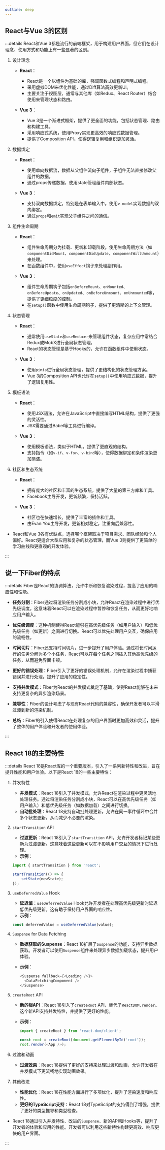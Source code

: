 ```yaml
---
outline: deep
---
```



## React与Vue 3的区别

:::details
React和Vue 3都是流行的前端框架，用于构建用户界面，但它们在设计理念、使用方式和功能上有一些显著的区别。

1. 设计理念
   - **React**：
     - React是一个以组件为基础的库，强调函数式编程和声明式编程。
     - 采用虚拟DOM来优化性能，通过Diff算法高效更新UI。
     - 主要关注于视图层，通常与其他库（如Redux、React Router）结合使用来管理状态和路由。

   - **Vue 3**：
     - Vue 3是一个渐进式框架，提供了更全面的功能，包括状态管理、路由和构建工具。
     - 采用响应式系统，使用Proxy实现更高效的响应式数据管理。
     - 提供了Composition API，使得逻辑复用和组织更加灵活。

2. 数据绑定
   - **React**：
     - 使用单向数据流，数据从父组件流向子组件，子组件无法直接修改父组件的数据。
     - 通过props传递数据，使用state管理组件内部状态。

   - **Vue 3**：
     - 支持双向数据绑定，特别是在表单输入中，使用`v-model`实现数据的双向绑定。
     - 通过`props`和`emit`实现父子组件之间的通信。

3. 组件生命周期
   - **React**：
     - 组件生命周期分为挂载、更新和卸载阶段，使用生命周期方法（如`componentDidMount`、`componentDidUpdate`、`componentWillUnmount`）来处理。
     - 在函数组件中，使用`useEffect`钩子来处理副作用。

   - **Vue 3**：
     - 组件生命周期钩子包括`onBeforeMount`、`onMounted`、`onBeforeUpdate`、`onUpdated`、`onBeforeUnmount`、`onUnmounted`等，提供了更细粒度的控制。
     - 在`setup()`函数中使用生命周期钩子，提供了更清晰的上下文管理。

4. 状态管理
   - **React**：
     - 通常使用`useState`和`useReducer`来管理组件状态，复杂应用中常结合Redux或MobX进行全局状态管理。
     - React的状态管理是基于Hooks的，允许在函数组件中使用状态。

   - **Vue 3**：
     - 使用`pinia`进行全局状态管理，提供了更结构化的状态管理方案。
     - Vue 3的Composition API也允许在`setup()`中使用响应式数据，提升了逻辑复用性。

5. 模板语法
   - **React**：
     - 使用JSX语法，允许在JavaScript中直接编写HTML结构，提供了更强的灵活性。
     - JSX需要通过Babel等工具进行编译。

   - **Vue 3**：
     - 使用模板语法，类似于HTML，提供了更直观的结构。
     - 支持指令（如`v-if`、`v-for`、`v-bind`等），使得数据绑定和条件渲染更加简洁。

6. 社区和生态系统
   - **React**：
     - 拥有庞大的社区和丰富的生态系统，提供了大量的第三方库和工具。
     - Facebook主导开发，更新频繁，保持活跃。

   - **Vue 3**：
     - 社区也在快速增长，提供了丰富的插件和工具。
     - 由Evan You主导开发，更新相对稳定，注重向后兼容性。

- React和Vue 3各有优缺点，选择哪个框架取决于项目需求、团队经验和个人偏好。React更适合大型应用和复杂的状态管理，而Vue 3则提供了更简单的学习曲线和更直观的开发体验。

:::

## 说一下Fiber的特点

:::details
Fiber是React的协调算法，允许中断和恢复渲染过程，提高了应用的响应性和性能。

- **任务分割**：Fiber通过将渲染任务分割成小块，允许React在渲染过程中进行优先级调度。这意味着React可以在渲染过程中暂停和恢复任务，从而更好地响应用户输入。
  
- **优先级调度**：这种机制使得React能够在高优先级任务（如用户输入）和低优先级任务（如更新）之间进行切换。React可以优先处理用户交互，确保应用的流畅性。

- **时间切片**：Fiber还支持时间切片，进一步提升了用户体验。通过将长时间运行的任务分解为多个小任务，React可以在每个任务之间插入其他高优先级的任务，从而避免界面卡顿。

- **更好的错误处理**：Fiber引入了更好的错误处理机制，允许在渲染过程中捕获错误并进行处理，提升了应用的稳定性。

- **支持并发模式**：Fiber为React的并发模式奠定了基础，使得React能够在未来支持更复杂的异步渲染场景。

- **兼容性**：Fiber的设计考虑了与现有React代码的兼容性，确保开发者可以平滑过渡到新的渲染机制。

- **总结**：Fiber的引入使得React在处理复杂的用户界面时更加高效和灵活，提升了整体的用户体验和开发者的使用体验。

:::

## React 18的主要特性

:::details
React 18是React库的一个重要版本，引入了一系列新特性和改进，旨在提升性能和用户体验。以下是React 18的一些主要特性：

1. 并发特性
   - **并发模式**：React 18引入了并发模式，允许React在渲染过程中更灵活地处理任务。通过将渲染任务分割成小块，React可以在高优先级任务（如用户输入）和低优先级任务（如数据加载）之间进行切换。
   - **自动批处理**：React 18支持自动批处理更新，允许在同一事件循环中合并多个状态更新，从而减少不必要的渲染。

2. `startTransition` API
    - **过渡更新**：React 18引入了`startTransition` API，允许开发者标记某些更新为过渡更新。这意味着这些更新可以在不影响用户交互的情况下进行处理。
    - **示例**：

    ```javascript
    import { startTransition } from 'react';

    startTransition(() => {
        setState(newState);
    });
    ```

3. `useDeferredValue` Hook
    - **延迟值**：`useDeferredValue` Hook允许开发者在处理高优先级更新时延迟低优先级更新。这有助于保持用户界面的响应性。
    - **示例**：

    ```javascript
    const deferredValue = useDeferredValue(value);
    ```

4. `Suspense` for Data Fetching
   - **数据获取的Suspense**：React 18扩展了`Suspense`的功能，支持异步数据获取。开发者可以使用`Suspense`组件来处理异步数据加载状态，提升用户体验。
   - **示例**：

     ```javascript
     <Suspense fallback={<Loading />}>
       <DataFetchingComponent />
     </Suspense>
     ```

5. `createRoot` API
   - **新的根API**：React 18引入了`createRoot` API，替代了`ReactDOM.render`。这个新API支持并发特性，并提供了更好的性能。
   - **示例**：

     ```javascript
     import { createRoot } from 'react-dom/client';

     const root = createRoot(document.getElementById('root'));
     root.render(<App />);
     ```

6. 过渡和动画
   - **过渡效果**：React 18提供了更好的支持来处理过渡和动画，允许开发者在并发模式下更流畅地实现动画效果。

7. 其他改进
   - **性能优化**：React 18在性能方面进行了多项优化，提升了渲染速度和响应性。
   - **更好的TypeScript支持**：React 18对TypeScript的支持得到了增强，提供了更好的类型推导和类型检查。

- React 18通过引入并发特性、改进的`Suspense`、新的API和Hooks等，提升了开发者的体验和应用的性能。开发者可以利用这些新特性构建更高效、响应更快的用户界面。

:::
